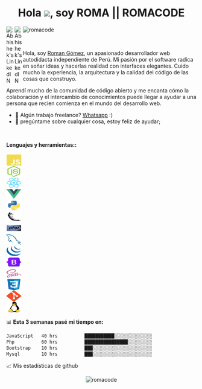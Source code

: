<h1 align="center">Hola <img src="https://media.giphy.com/media/hvRJCLFzcasrR4ia7z/giphy.gif" width="25px">, soy ROMA || ROMACODE</h1>

<a href="https://www.linkedin.com/in/romacode/">
      <img align="left" alt="Abhishek's LinkedIN" width="22px" src="https://raw.githubusercontent.com/peterthehan/peterthehan/master/assets/linkedin.svg" />
</a> 
<a href="https://www.youtube.com/c/ROMACODE/">
      <img align="left" alt="Abhishek's LinkedIN" width="22px" src="https://raw.githubusercontent.com/peterthehan/peterthehan/master/assets/youtube.svg" />
</a> 
<p align="left"> <img src="https://komarev.com/ghpvc/?username=romadesign&label=Profile%20views&color=0e75b6&style=flat" alt="romacode" /> </p>
<br />

Hola, soy [Roman Gómez](https://roma.ga/), un apasionado desarrollador web autodidacta independiente de Perú. Mi pasión por el software radica en soñar ideas y hacerlas realidad con interfaces elegantes. Cuido mucho la experiencia, la arquitectura y la calidad del código de las cosas que construyo.

Aprendí mucho de la comunidad de código abierto y me encanta cómo la colaboración y el intercambio de conocimientos puede llegar a ayudar a una persona que recien comienza en el mundo del desarrollo web.

- 💼 Algún trabajo freelance? [Whatsapp](https://api.whatsapp.com/send?phone=+34603344745) :)
- 💬 pregúntame sobre cualquier cosa, estoy feliz de ayudar;
<br />

**Lenguajes y herramientas::**  
<code>  <img align="center" alt="Rafa-Js" height="30" width="40" src="https://raw.githubusercontent.com/devicons/devicon/master/icons/javascript/javascript-plain.svg"></code>
<code>  <img align="center" alt="Rafa-Ts" height="30" width="40" src="https://raw.githubusercontent.com/devicons/devicon/master/icons/nodejs/nodejs-plain.svg"></code>
<code>  <img align="center" alt="Rafa-React" height="30" width="40" src="https://raw.githubusercontent.com/devicons/devicon/master/icons/react/react-original.svg"></code>
<code> <img align="center" alt="Rafa-HTML" height="30" width="40" src="https://raw.githubusercontent.com/devicons/devicon/master/icons/vuejs/vuejs-original.svg"></code>
<code>  <img align="center" alt="Rafa-HTML" height="30" width="40" src="https://raw.githubusercontent.com/devicons/devicon/master/icons/python/python-original.svg"></code>
<code>  <img align="center" alt="Rafa-HTML" height="30" width="40" src="https://raw.githubusercontent.com/devicons/devicon/master/icons/flask/flask-original.svg"></code>
<code>  <img align="center" alt="Rafa-CSS" height="30" width="40" src="https://raw.githubusercontent.com/devicons/devicon/master/icons/php/php-original.svg"></code>
<code>  <img align="center" alt="Rafa-Python" height="30" width="40" src="https://raw.githubusercontent.com/devicons/devicon/master/icons/mysql/mysql-original.svg"></code>
<code>  <img align="center" alt="Rafa-Csharp" height="30" width="40" src="https://raw.githubusercontent.com/devicons/devicon/master/icons/jquery/jquery-original.svg"></code>
<code>  <img align="center" alt="Rafa-Csharp" height="30" width="40" src="https://raw.githubusercontent.com/devicons/devicon/master/icons/bootstrap/bootstrap-original.svg"></code>
<code>  <img align="center" alt="Rafa-Csharp" height="30" width="40" src="https://raw.githubusercontent.com/devicons/devicon/master/icons/sass/sass-original.svg"></code>
<code>  <img align="center" alt="Rafa-Csharp" height="30" width="40" src="https://raw.githubusercontent.com/devicons/devicon/master/icons/css3/css3-original.svg"></code>
<code>  <img align="center" alt="Rafa-Csharp" height="30" width="40" src="https://raw.githubusercontent.com/devicons/devicon/master/icons/git/git-original.svg"></code>
<code>  <img align="center" alt="Rafa-Csharp" height="30" width="40" src="https://raw.githubusercontent.com/devicons/devicon/master/icons/linux/linux-original.svg"></code>

📊 **Esta 3 semanas pasé mi tiempo en:**
<!--START_SECTION:waka-->
```text
JavaScript   40 hrs          ███████████░░░░░░░░░░░░░░   
Php          60 hrs          ████████████████░░░░░░░░░  
Bootstrap    10 hrs          ███░░░░░░░░░░░░░░░░░░░░░░   
Mysql        10 hrs          ███░░░░░░░░░░░░░░░░░░░░░░   
```
<!--END_SECTION:waka-->

📈 Mis estadísticas de github

<p align="center"> <img src="https://github-readme-stats.vercel.app/api?username=romadesign&show_icons=true&theme=white" alt="romacode" />




